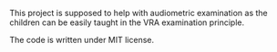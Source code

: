 This project is supposed to help with audiometric examination as the children can be easily taught in the VRA examination principle. 

The code is written under MIT license.
